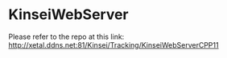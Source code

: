 # KinseiWebServer

Please refer to the repo at this link: http://xetal.ddns.net:81/Kinsei/Tracking/KinseiWebServerCPP11



